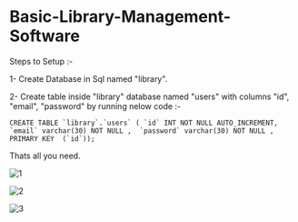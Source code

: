 # Basic-Library-Management-Software

Steps to Setup :-

1- Create Database in Sql named "library".

2- Create table inside "library" database named "users" with columns "id", "email", "password" by running nelow code :-

```CREATE TABLE `library`.`users` ( `id` INT NOT NULL AUTO_INCREMENT,  `email` varchar(30) NOT NULL ,  `password` varchar(30) NOT NULL , PRIMARY KEY  (`id`));```


Thats all you need.


![1](https://github.com/user-attachments/assets/321d7ebf-4056-4bc9-93e6-27b096bc8e7c)

![2](https://github.com/user-attachments/assets/d8864f30-9a18-48cc-8f2a-5fbef2c678c9)

![3](https://github.com/user-attachments/assets/c122d60e-9a03-45ef-9843-443f865a91f5)
